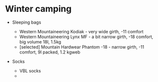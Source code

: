 # Winter camping


  - Sleeping bags

    * Western Mountaineering Kodiak - very wide girth, -11 comfort
    * Western Mountaineering Lynx MF - a bit narrow girth, -18 comfort, big volume 18l, 1.5kg
    * [selected] Mountain Hardwear Phantom -18 - narrow girth, -11 comfort, 9l packed, 1.2 kgweb

  - Socks
    * VBL socks
    * 
